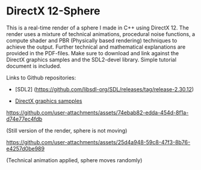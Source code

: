 # DirectX 12-Sphere
This is a real-time render of a sphere I made in C++ using DirectX 12. The render uses a mixture of technical animations, procedural noise functions, a compute shader and PBR (Physically based rendering) techniques to achieve the output. Further technical and mathematical explanations are provided  in the PDF-files. Make sure to download and link against the DirectX graphics samples and the SDL2-devel library. Simple tutorial document is included.

Links to Github repositories:

- [SDL2] (https://github.com/libsdl-org/SDL/releases/tag/release-2.30.12)

- [DirectX graphics sampples](https://github.com/microsoft/DirectX-Graphics-Samples/releases/tag/MicrosoftDocs-Samples)

https://github.com/user-attachments/assets/74ebab82-edda-454d-8f1a-d74e77ec4fdb

(Still version of the render, sphere is not moving)

https://github.com/user-attachments/assets/25d4a948-59c8-47f3-8b76-e4257d0be989

(Technical animation applied, sphere moves randomly)
